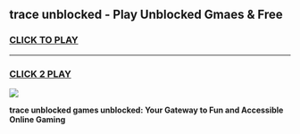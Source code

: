 
## trace unblocked - Play Unblocked Gmaes & Free
<h3>
<a href="https://news.freeplayer.one?title=trace_unblocked&ref=16F">CLICK TO PLAY</a></h3>
<hr>

<h3>
<a href="https://news.freeplayer.one?title=trace_unblocked&ref=16F">CLICK 2 PLAY</a>
  
</h3>

<a href="https://news.freeplayer.one?title=trace_unblocked&ref=16F/"><img src="https://clearcache.store/games.png"></a>


**trace unblocked games unblocked: Your Gateway to Fun and Accessible Online Gaming**
